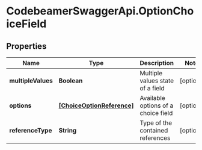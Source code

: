 # CodebeamerSwaggerApi.OptionChoiceField

## Properties
Name | Type | Description | Notes
------------ | ------------- | ------------- | -------------
**multipleValues** | **Boolean** | Multiple values state of a field | [optional] 
**options** | [**[ChoiceOptionReference]**](ChoiceOptionReference.md) | Available options of a choice field | [optional] 
**referenceType** | **String** | Type of the contained references | [optional] 
